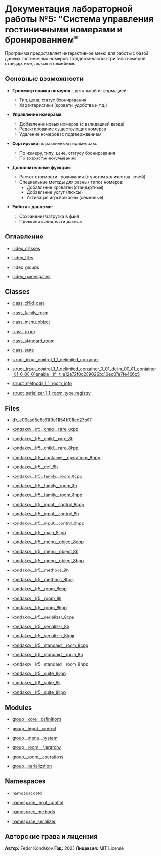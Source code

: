 ﻿# Документация лабораторной работы №5: "Система управления гостиничными номерами и бронированием"



Программа предоставляет интерактивное меню для работы с базой данных гостиничных номеров. Поддерживаются три типа номеров: стандартные, люксы и семейные.

## Основные возможности

- **Просмотр списка номеров** с детальной информацией:
  - Тип, цена, статус бронирования
  - Характеристики (кровати, удобства и т.д.)
  
- **Управление номерами**:
  - Добавление новых номеров (с валидацией ввода)
  - Редактирование существующих номеров
  - Удаление номеров (с подтверждением)

- **Сортировка** по различным параметрам:
  - По номеру, типу, цене, статусу бронирования
  - По возрастанию/убыванию

- **Дополнительные функции**:
  - Расчет стоимости проживания (с учетом количества ночей)
  - Специальные методы для разных типов номеров:
    - Добавление кроватей (стандартные)
    - Добавление услуг (люксы)
    - Активация игровой зоны (семейные)

- **Работа с данными**:
  - Сохранение/загрузка в файл
  - Проверка валидности данных

## Оглавление
- [index_classes](docs/markdown/index_classes.md)

- [index_files](docs/markdown/index_files.md)

- [index_groups](docs/markdown/index_groups.md)

- [index_namespaces](docs/markdown/index_namespaces.md)


## Classes

- [class_child_care](docs/markdown/Classes/class_child_care.md)

- [class_family_room](docs/markdown/Classes/class_family_room.md)

- [class_menu_object](docs/markdown/Classes/class_menu_object.md)

- [class_room](docs/markdown/Classes/class_room.md)

- [class_standard_room](docs/markdown/Classes/class_standard_room.md)

- [class_suite](docs/markdown/Classes/class_suite.md)

- [struct_input_control_1_1_delimited_container](docs/markdown/Classes/struct_input_control_1_1_delimited_container.md)

- [struct_input_control_1_1_delimited_container_3_01_delim_00_01_container_01_6_00_01enable__if__t_e12e72f0c289026bc10ec07e7fe406c5](docs/markdown/Classes/struct_input_control_1_1_delimited_container_3_01_delim_00_01_container_01_6_00_01enable__if__t_e12e72f0c289026bc10ec07e7fe406c5.md)

- [struct_methods_1_1_room_info](docs/markdown/Classes/struct_methods_1_1_room_info.md)

- [struct_serializer_1_1_room_type_registry](docs/markdown/Classes/struct_serializer_1_1_room_type_registry.md)


## Files

- [dir_e09cad5e6c61f9e11f54ff01fcc27b07](docs/markdown/Files/dir_e09cad5e6c61f9e11f54ff01fcc27b07.md)

- [kondakov__lr5__child__care_8cpp](docs/markdown/Files/kondakov__lr5__child__care_8cpp.md)

- [kondakov__lr5__child__care_8h](docs/markdown/Files/kondakov__lr5__child__care_8h.md)

- [kondakov__lr5__child__care_8hpp](docs/markdown/Files/kondakov__lr5__child__care_8hpp.md)

- [kondakov__lr5__container__operations_8hpp](docs/markdown/Files/kondakov__lr5__container__operations_8hpp.md)

- [kondakov__lr5__def_8h](docs/markdown/Files/kondakov__lr5__def_8h.md)

- [kondakov__lr5__family__room_8cpp](docs/markdown/Files/kondakov__lr5__family__room_8cpp.md)

- [kondakov__lr5__family__room_8h](docs/markdown/Files/kondakov__lr5__family__room_8h.md)

- [kondakov__lr5__family__room_8hpp](docs/markdown/Files/kondakov__lr5__family__room_8hpp.md)

- [kondakov__lr5__input__control_8cpp](docs/markdown/Files/kondakov__lr5__input__control_8cpp.md)

- [kondakov__lr5__input__control_8h](docs/markdown/Files/kondakov__lr5__input__control_8h.md)

- [kondakov__lr5__input__control_8hpp](docs/markdown/Files/kondakov__lr5__input__control_8hpp.md)

- [kondakov__lr5__main_8cpp](docs/markdown/Files/kondakov__lr5__main_8cpp.md)

- [kondakov__lr5__menu__object_8cpp](docs/markdown/Files/kondakov__lr5__menu__object_8cpp.md)

- [kondakov__lr5__menu__object_8h](docs/markdown/Files/kondakov__lr5__menu__object_8h.md)

- [kondakov__lr5__menu__object_8hpp](docs/markdown/Files/kondakov__lr5__menu__object_8hpp.md)

- [kondakov__lr5__methods_8h](docs/markdown/Files/kondakov__lr5__methods_8h.md)

- [kondakov__lr5__methods_8hpp](docs/markdown/Files/kondakov__lr5__methods_8hpp.md)

- [kondakov__lr5__room_8cpp](docs/markdown/Files/kondakov__lr5__room_8cpp.md)

- [kondakov__lr5__room_8h](docs/markdown/Files/kondakov__lr5__room_8h.md)

- [kondakov__lr5__room_8hpp](docs/markdown/Files/kondakov__lr5__room_8hpp.md)

- [kondakov__lr5__serializer_8cpp](docs/markdown/Files/kondakov__lr5__serializer_8cpp.md)

- [kondakov__lr5__serializer_8h](docs/markdown/Files/kondakov__lr5__serializer_8h.md)

- [kondakov__lr5__serializer_8hpp](docs/markdown/Files/kondakov__lr5__serializer_8hpp.md)

- [kondakov__lr5__standard__room_8cpp](docs/markdown/Files/kondakov__lr5__standard__room_8cpp.md)

- [kondakov__lr5__standard__room_8h](docs/markdown/Files/kondakov__lr5__standard__room_8h.md)

- [kondakov__lr5__standard__room_8hpp](docs/markdown/Files/kondakov__lr5__standard__room_8hpp.md)

- [kondakov__lr5__suite_8cpp](docs/markdown/Files/kondakov__lr5__suite_8cpp.md)

- [kondakov__lr5__suite_8h](docs/markdown/Files/kondakov__lr5__suite_8h.md)

- [kondakov__lr5__suite_8hpp](docs/markdown/Files/kondakov__lr5__suite_8hpp.md)


## Modules

- [group__core__definitions](docs/markdown/Modules/group__core__definitions.md)

- [group__input__control](docs/markdown/Modules/group__input__control.md)

- [group__menu__system](docs/markdown/Modules/group__menu__system.md)

- [group__room__hierarchy](docs/markdown/Modules/group__room__hierarchy.md)

- [group__room__operations](docs/markdown/Modules/group__room__operations.md)

- [group__serialization](docs/markdown/Modules/group__serialization.md)


## Namespaces

- [namespacestd](docs/markdown/Namespaces/namespacestd.md)

- [namespace_input_control](docs/markdown/Namespaces/namespace_input_control.md)

- [namespace_methods](docs/markdown/Namespaces/namespace_methods.md)

- [namespace_serializer](docs/markdown/Namespaces/namespace_serializer.md)


## Авторские права и лицензия

**Автор:** Fedor Kondakov
**Год:** 2025
**Лицензия:** MIT License

